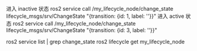 进入 inactive 状态
ros2 service call /my_lifecycle_node/change_state lifecycle_msgs/srv/ChangeState "{transition: {id: 1, label: ''}}"
进入 active 状态
ros2 service call /my_lifecycle_node/change_state lifecycle_msgs/srv/ChangeState "{transition: {id: 3, label: ''}}"

ros2 service list | grep change_state
ros2 lifecycle get my_lifecycle_node


